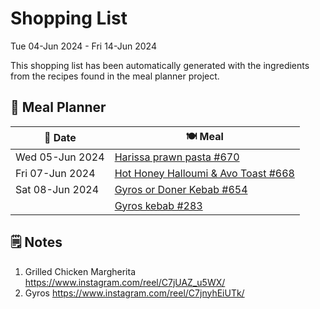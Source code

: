 # Shopping List

Tue 04-Jun 2024 - Fri 14-Jun 2024

This shopping list has been automatically generated with the ingredients from the recipes found in the meal planner project.

## 📅 Meal Planner

|📅 Date| 🍽️ Meal|
|----|----|
|Wed 05-Jun 2024|[Harissa prawn pasta #670](https://github.com/jcallaghan/The-Cookbook/issues/670)|
|Fri 07-Jun 2024|[Hot Honey Halloumi & Avo Toast #668](https://github.com/jcallaghan/The-Cookbook/issues/668)|
|Sat 08-Jun 2024|[Gyros or Doner Kebab #654](https://github.com/jcallaghan/The-Cookbook/issues/654)|
||[Gyros kebab #283](https://github.com/jcallaghan/The-Cookbook/issues/283)|

## 🗒️ Notes

1. Grilled Chicken Margherita
https://www.instagram.com/reel/C7jUAZ_u5WX/
1. Gyros 
https://www.instagram.com/reel/C7jnyhEiUTk/
